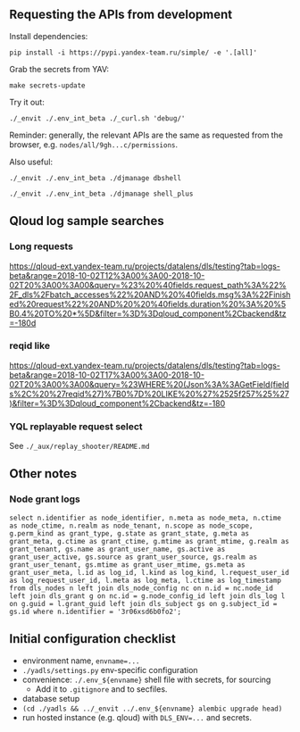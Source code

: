 ## Requesting the APIs from development ##

Install dependencies:

    pip install -i https://pypi.yandex-team.ru/simple/ -e '.[all]'

Grab the secrets from YAV:

    make secrets-update

Try it out:

    ./_envit ./.env_int_beta ./_curl.sh 'debug/'

Reminder: generally, the relevant APIs are the same as requested from the browser,
e.g. `nodes/all/9gh...c/permissions`.

Also useful:

    ./_envit ./.env_int_beta ./djmanage dbshell

    ./_envit ./.env_int_beta ./djmanage shell_plus


## Qloud log sample searches ##

### Long requests ###

https://qloud-ext.yandex-team.ru/projects/datalens/dls/testing?tab=logs-beta&range=2018-10-02T12%3A00%3A00-2018-10-02T20%3A00%3A00&query=%23%20%40fields.request_path%3A%22%2F_dls%2Fbatch_accesses%22%20AND%20%40fields.msg%3A%22Finished%20request%22%20AND%20%20%40fields.duration%20%3A%20%5B0.4%20TO%20*%5D&filter=%3D%3Dqloud_component%2Cbackend&tz=-180d

### reqid like ###

https://qloud-ext.yandex-team.ru/projects/datalens/dls/testing?tab=logs-beta&range=2018-10-02T17%3A00%3A00-2018-10-02T20%3A00%3A00&query=%23WHERE%20(Json%3A%3AGetField(fields%2C%20%27reqid%27)%7B0%7D%20LIKE%20%27%2525f257%25%27)&filter=%3D%3Dqloud_component%2Cbackend&tz=-180

### YQL replayable request select ###

See `./_aux/replay_shooter/README.md`


## Other notes ##

### Node grant logs ###

    select n.identifier as node_identifier, n.meta as node_meta, n.ctime as node_ctime, n.realm as node_tenant, n.scope as node_scope, g.perm_kind as grant_type, g.state as grant_state, g.meta as grant_meta, g.ctime as grant_ctime, g.mtime as grant_mtime, g.realm as grant_tenant, gs.name as grant_user_name, gs.active as grant_user_active, gs.source as grant_user_source, gs.realm as grant_user_tenant, gs.mtime as grant_user_mtime, gs.meta as grant_user_meta, l.id as log_id, l.kind as log_kind, l.request_user_id as log_request_user_id, l.meta as log_meta, l.ctime as log_timestamp from dls_nodes n left join dls_node_config nc on n.id = nc.node_id left join dls_grant g on nc.id = g.node_config_id left join dls_log l on g.guid = l.grant_guid left join dls_subject gs on g.subject_id = gs.id where n.identifier = '3r06xsd6b0fo2';


## Initial configuration checklist ##

  * environment name, `envname=...`
  * `./yadls/settings.py` env-specific configuration
  * convenience: `./.env_${envname}` shell file with secrets, for sourcing
    * Add it to `.gitignore` and to secfiles.
  * database setup
  * `(cd ./yadls && ../_envit ../.env_${envname} alembic upgrade head)`
  * run hosted instance (e.g. qloud) with `DLS_ENV=...` and secrets.
